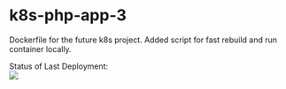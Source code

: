 # k8s-php-app-3
Dockerfile for the future k8s project.
Added script for fast rebuild and run container locally.

Status of Last Deployment:<br>
<img src="https://github.com/gitwood8/k8s-php-app-1/workflows/***************/badge.svg?branch=main"><br>
